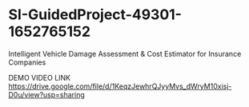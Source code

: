 # SI-GuidedProject-49301-1652765152
Intelligent Vehicle Damage Assessment &amp; Cost Estimator for Insurance Companies

DEMO VIDEO LINK   https://drive.google.com/file/d/1KeqzJewhrQJyyMvs_dWryM10xisj-D0u/view?usp=sharing
